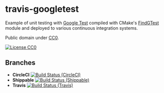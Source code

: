 # travis-googletest

Example of unit testing with [Google Test](https://code.google.com/p/googletest)
compiled with CMake's [FindGTest](https://cmake.org/cmake/help/latest/module/FindGTest.html)
module and deployed to various continuous integration systems.

Public domain under [CC0](https://creativecommons.org/publicdomain/zero/1.0/).

[![License CC0](https://img.shields.io/badge/license-CC0-blue.svg)](https://creativecommons.org/publicdomain/zero/1.0/)


## Branches

- **CircleCI** [![Build Status (CircleCI)](https://circleci.com/gh/GHF/googletest-ci.svg?style=svg)](https://circleci.com/gh/GHF/googletest-ci)
- **Shippable** [![Build Status (Shippable)](https://api.shippable.com/projects/58cd9b7935d7240600ba0471/badge?branch=master)](https://app.shippable.com/github/GHF/googletest-ci)
- **Travis** [![Build Status (Travis)](https://travis-ci.org/GHF/googletest-ci.svg?branch=master)](https://travis-ci.org/GHF/googletest-ci)
